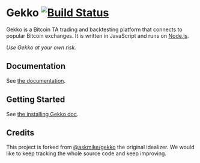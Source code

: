 # Gekko  [![Build Status](https://travis-ci.org/jspare-projects/gekko.svg?branch=master)](https://travis-ci.org/jspare-projects/gekko)

Gekko is a Bitcoin TA trading and backtesting platform that connects to popular Bitcoin exchanges. It is written in JavaScript and runs on [Node.js](http://nodejs.org).

*Use Gekko at your own risk.*

## Documentation

See [the documentation](https://github.com/jspare-projects/gekko/wiki).

##  Getting Started

See [the installing Gekko doc](https://github.com/jspare-projects/gekko/wiki/Getting-Started).


## Credits

This project is forked from [@askmike/gekko](https://github.com/askmike/gekko) the original idealizer. We would like to keep tracking the whole source code and keep improving. 
